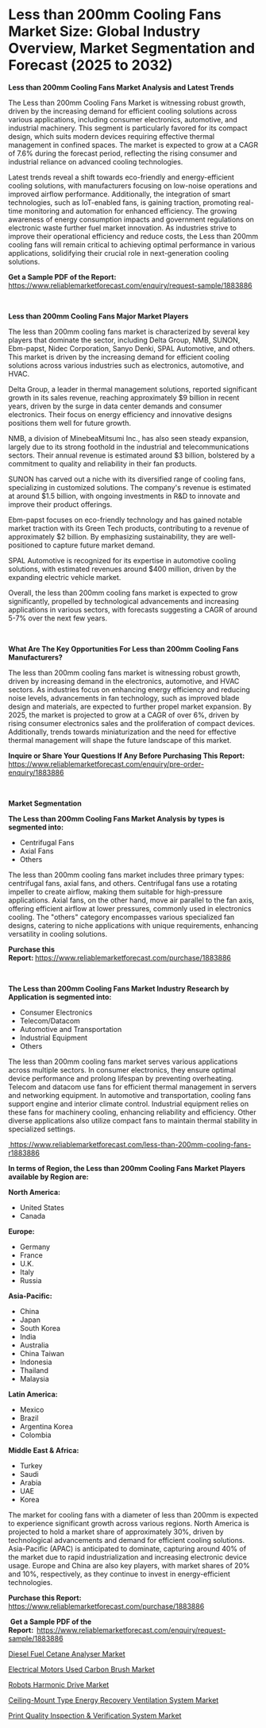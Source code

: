 <p><h1>Less than 200mm Cooling Fans Market Size: Global Industry Overview, Market Segmentation and Forecast (2025 to 2032)</h1></p><p><strong>Less than 200mm Cooling Fans Market Analysis and Latest Trends</strong></p>
<p><p>The Less than 200mm Cooling Fans Market is witnessing robust growth, driven by the increasing demand for efficient cooling solutions across various applications, including consumer electronics, automotive, and industrial machinery. This segment is particularly favored for its compact design, which suits modern devices requiring effective thermal management in confined spaces. The market is expected to grow at a CAGR of 7.6% during the forecast period, reflecting the rising consumer and industrial reliance on advanced cooling technologies.</p><p>Latest trends reveal a shift towards eco-friendly and energy-efficient cooling solutions, with manufacturers focusing on low-noise operations and improved airflow performance. Additionally, the integration of smart technologies, such as IoT-enabled fans, is gaining traction, promoting real-time monitoring and automation for enhanced efficiency. The growing awareness of energy consumption impacts and government regulations on electronic waste further fuel market innovation. As industries strive to improve their operational efficiency and reduce costs, the Less than 200mm cooling fans will remain critical to achieving optimal performance in various applications, solidifying their crucial role in next-generation cooling solutions.</p></p>
<p><strong>Get a Sample PDF of the Report:&nbsp;</strong> <a href="https://www.reliablemarketforecast.com/enquiry/request-sample/1883886?utm_campaign=1102&utm_medium=2&utm_source=Github&utm_content=ia&utm_term=01032025&utm_id=less-than-200mm-cooling-fans">https://www.reliablemarketforecast.com/enquiry/request-sample/1883886</a></p>
<p>&nbsp;</p>
<p><strong>Less than 200mm Cooling Fans Major Market Players</strong></p>
<p><p>The less than 200mm cooling fans market is characterized by several key players that dominate the sector, including Delta Group, NMB, SUNON, Ebm-papst, Nidec Corporation, Sanyo Denki, SPAL Automotive, and others. This market is driven by the increasing demand for efficient cooling solutions across various industries such as electronics, automotive, and HVAC.</p><p>Delta Group, a leader in thermal management solutions, reported significant growth in its sales revenue, reaching approximately $9 billion in recent years, driven by the surge in data center demands and consumer electronics. Their focus on energy efficiency and innovative designs positions them well for future growth.</p><p>NMB, a division of MinebeaMitsumi Inc., has also seen steady expansion, largely due to its strong foothold in the industrial and telecommunications sectors. Their annual revenue is estimated around $3 billion, bolstered by a commitment to quality and reliability in their fan products.</p><p>SUNON has carved out a niche with its diversified range of cooling fans, specializing in customized solutions. The company's revenue is estimated at around $1.5 billion, with ongoing investments in R&D to innovate and improve their product offerings.</p><p>Ebm-papst focuses on eco-friendly technology and has gained notable market traction with its Green Tech products, contributing to a revenue of approximately $2 billion. By emphasizing sustainability, they are well-positioned to capture future market demand.</p><p>SPAL Automotive is recognized for its expertise in automotive cooling solutions, with estimated revenues around $400 million, driven by the expanding electric vehicle market.</p><p>Overall, the less than 200mm cooling fans market is expected to grow significantly, propelled by technological advancements and increasing applications in various sectors, with forecasts suggesting a CAGR of around 5-7% over the next few years.</p></p>
<p>&nbsp;</p>
<p><strong>What Are The Key Opportunities For Less than 200mm Cooling Fans Manufacturers?</strong></p>
<p><p>The less than 200mm cooling fans market is witnessing robust growth, driven by increasing demand in the electronics, automotive, and HVAC sectors. As industries focus on enhancing energy efficiency and reducing noise levels, advancements in fan technology, such as improved blade design and materials, are expected to further propel market expansion. By 2025, the market is projected to grow at a CAGR of over 6%, driven by rising consumer electronics sales and the proliferation of compact devices. Additionally, trends towards miniaturization and the need for effective thermal management will shape the future landscape of this market.</p></p>
<p><strong>Inquire or Share Your Questions If Any Before Purchasing This Report:</strong> <a href="https://www.reliablemarketforecast.com/enquiry/pre-order-enquiry/1883886?utm_campaign=1102&utm_medium=2&utm_source=Github&utm_content=ia&utm_term=01032025&utm_id=less-than-200mm-cooling-fans">https://www.reliablemarketforecast.com/enquiry/pre-order-enquiry/1883886</a></p>
<p>&nbsp;</p>
<p><strong>Market Segmentation</strong></p>
<p><strong>The Less than 200mm Cooling Fans Market Analysis by types is segmented into:</strong></p>
<p><ul><li>Centrifugal Fans</li><li>Axial Fans</li><li>Others</li></ul></p>
<p><p>The less than 200mm cooling fans market includes three primary types: centrifugal fans, axial fans, and others. Centrifugal fans use a rotating impeller to create airflow, making them suitable for high-pressure applications. Axial fans, on the other hand, move air parallel to the fan axis, offering efficient airflow at lower pressures, commonly used in electronics cooling. The "others" category encompasses various specialized fan designs, catering to niche applications with unique requirements, enhancing versatility in cooling solutions.</p></p>
<p><strong>Purchase this Report:&nbsp;</strong><a href="https://www.reliablemarketforecast.com/purchase/1883886?utm_campaign=1102&utm_medium=2&utm_source=Github&utm_content=ia&utm_term=01032025&utm_id=less-than-200mm-cooling-fans">https://www.reliablemarketforecast.com/purchase/1883886</a></p>
<p>&nbsp;</p>
<p><strong>The Less than 200mm Cooling Fans Market Industry Research by Application is segmented into:</strong></p>
<p><ul><li>Consumer Electronics</li><li>Telecom/Datacom</li><li>Automotive and Transportation</li><li>Industrial Equipment</li><li>Others</li></ul></p>
<p><p>The less than 200mm cooling fans market serves various applications across multiple sectors. In consumer electronics, they ensure optimal device performance and prolong lifespan by preventing overheating. Telecom and datacom use fans for efficient thermal management in servers and networking equipment. In automotive and transportation, cooling fans support engine and interior climate control. Industrial equipment relies on these fans for machinery cooling, enhancing reliability and efficiency. Other diverse applications also utilize compact fans to maintain thermal stability in specialized settings.</p></p>
<p><a href="https://www.reliablemarketforecast.com/less-than-200mm-cooling-fans-r1883886?utm_campaign=1102&utm_medium=2&utm_source=Github&utm_content=ia&utm_term=01032025&utm_id=less-than-200mm-cooling-fans">&nbsp;https://www.reliablemarketforecast.com/less-than-200mm-cooling-fans-r1883886</a></p>
<p><strong>In terms of Region, the Less than 200mm Cooling Fans Market Players available by Region are:</strong></p>
<p>
    <p> <strong> North America: </strong>
        <ul>
            <li>United States</li>
            <li>Canada</li>
        </ul>
        </p> 
    <p> <strong> Europe: </strong>
        <ul>
            <li>Germany</li>
            <li>France</li>
            <li>U.K.</li>
            <li>Italy</li>
            <li>Russia</li>
        </ul>
        </p> 
    <p> <strong> Asia-Pacific: </strong>
        <ul>
            <li>China</li>
            <li>Japan</li>
            <li>South Korea</li>
            <li>India</li>
            <li>Australia</li>
            <li>China Taiwan</li>
            <li>Indonesia</li>
            <li>Thailand</li>
            <li>Malaysia</li>
        </ul>
        </p> 
    <p> <strong> Latin America: </strong>
        <ul>
            <li>Mexico</li>
            <li>Brazil</li>
            <li>Argentina Korea</li>
            <li>Colombia</li>
        </ul>
        </p> 
    <p> <strong> Middle East & Africa: </strong>
        <ul>
            <li>Turkey</li>
            <li>Saudi</li>
            <li>Arabia</li>
            <li>UAE</li>
            <li>Korea</li>
        </ul>
    </p>
    </p>
<p><p>The market for cooling fans with a diameter of less than 200mm is expected to experience significant growth across various regions. North America is projected to hold a market share of approximately 30%, driven by technological advancements and demand for efficient cooling solutions. Asia-Pacific (APAC) is anticipated to dominate, capturing around 40% of the market due to rapid industrialization and increasing electronic device usage. Europe and China are also key players, with market shares of 20% and 10%, respectively, as they continue to invest in energy-efficient technologies.</p></p>
<p><strong>Purchase this Report: </strong><a href="https://www.reliablemarketforecast.com/purchase/1883886?utm_campaign=1102&utm_medium=2&utm_source=Github&utm_content=ia&utm_term=01032025&utm_id=less-than-200mm-cooling-fans">https://www.reliablemarketforecast.com/purchase/1883886</a></p>
<p>&nbsp;<strong>Get a Sample PDF of the Report:&nbsp;&nbsp;</strong><a href="https://www.reliablemarketforecast.com/enquiry/request-sample/1883886?utm_campaign=1102&utm_medium=2&utm_source=Github&utm_content=ia&utm_term=01032025&utm_id=less-than-200mm-cooling-fans">https://www.reliablemarketforecast.com/enquiry/request-sample/1883886</a></p>
<p><strong></strong></p>
<p><p><a href="https://github.com/jugutstam/Market-Research-Report-List-1/blob/main/diesel-fuel-cetane-analyser-market.md?utm_campaign=1102&utm_medium=2&utm_source=Github&utm_content=ia&utm_term=01032025&utm_id=less-than-200mm-cooling-fans">Diesel Fuel Cetane Analyser Market</a></p><p><a href="https://github.com/marawiokeson8/Market-Research-Report-List-1/blob/main/electrical-motors-used-carbon-brush-market.md?utm_campaign=1102&utm_medium=2&utm_source=Github&utm_content=ia&utm_term=01032025&utm_id=less-than-200mm-cooling-fans">Electrical Motors Used Carbon Brush Market</a></p><p><a href="https://github.com/zakkistuey/Market-Research-Report-List-1/blob/main/robots-harmonic-drive-market.md?utm_campaign=1102&utm_medium=2&utm_source=Github&utm_content=ia&utm_term=01032025&utm_id=less-than-200mm-cooling-fans">Robots Harmonic Drive Market</a></p><p><a href="https://github.com/reahmmunises/Market-Research-Report-List-1/blob/main/ceiling-mount-type-energy-recovery-ventilation-system-market.md?utm_campaign=1102&utm_medium=2&utm_source=Github&utm_content=ia&utm_term=01032025&utm_id=less-than-200mm-cooling-fans">Ceiling-Mount Type Energy Recovery Ventilation System Market</a></p><p><a href="https://github.com/pilukypalis/Market-Research-Report-List-1/blob/main/print-quality-inspection-verification-system-market.md?utm_campaign=1102&utm_medium=2&utm_source=Github&utm_content=ia&utm_term=01032025&utm_id=less-than-200mm-cooling-fans">Print Quality Inspection & Verification System Market</a></p></p>